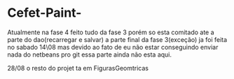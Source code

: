 # Cefet-Paint-
Atualmente na fase 4
feito tudo da fase 3 porém so esta comitado ate a parte do dao(recarregar e salvar) a parte final da fase 3(exceção) ja foi feita no sabado 14\08 mas devido ao fato de eu não
estar conseguindo enviar nada do netbeans pro git essa parte ainda não esta aqui.

28/08 o resto do projet ta em FigurasGeomtricas
